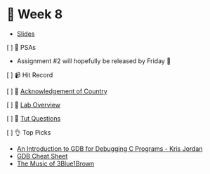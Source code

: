 👋 Week 8
=======================================

- [Slides](https://www.canva.com/design/DAEupvJDAu4/DecICEQ8VXzuHhcwiUsmlA/view)

[ ] 🎤 PSAs

- Assignment #2 will hopefully be released by Friday 🤞

[ ] 📹 Hit Record

[ ] 🙂 [Acknowledgement of Country](./ack.md)

[ ] 🥼 [Lab Overview](https://cgi.cse.unsw.edu.au/~cs1521/21T3/lab/08/questions)

[ ] 🏫 [Tut Questions](q1/README.md)

[ ] 👌 Top Picks

- [An Introduction to GDB for Debugging C Programs - Kris Jordan](https://www.youtube.com/watch?v=ZI6buaVvk8g)
- [GDB Cheat Sheet](https://gist.github.com/rkubik/b96c23bd8ed58333de37f2b8cd052c30)
- [The Music of 3Blue1Brown](https://vincerubinetti.bandcamp.com/album/the-music-of-3blue1brown)
